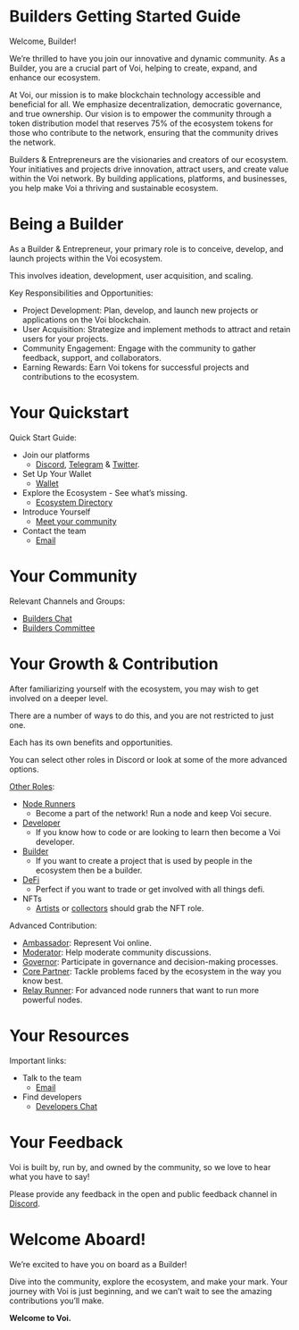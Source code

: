 # Builders Getting Started Guide

Welcome, Builder! 

We’re thrilled to have you join our innovative and dynamic community. As a Builder, you are a crucial part of Voi, helping to create, expand, and enhance our ecosystem.

At Voi, our mission is to make blockchain technology accessible and beneficial for all. We emphasize decentralization, democratic governance, and true ownership. Our vision is to empower the community through a token distribution model that reserves 75% of the ecosystem tokens for those who contribute to the network, ensuring that the community drives the network.

Builders & Entrepreneurs are the visionaries and creators of our ecosystem. Your initiatives and projects drive innovation, attract users, and create value within the Voi network. By building applications, platforms, and businesses, you help make Voi a thriving and sustainable ecosystem.


# Being a Builder

As a Builder & Entrepreneur, your primary role is to conceive, develop, and launch projects within the Voi ecosystem. 

This involves ideation, development, user acquisition, and scaling.

Key Responsibilities and Opportunities:
- Project Development: Plan, develop, and launch new projects or applications on the Voi blockchain.
- User Acquisition: Strategize and implement methods to attract and retain users for your projects.
- Community Engagement: Engage with the community to gather feedback, support, and collaborators.
- Earning Rewards: Earn Voi tokens for successful projects and contributions to the ecosystem.


# Your Quickstart

Quick Start Guide:
- Join our platforms 
    - [Discord](https://discord.gg/vnFbrJrHeW), [Telegram](https://t.me/VoiOfficial) & [Twitter](https://x.com/Voi_Net).
- Set Up Your Wallet
    - [Wallet](https://kibis.is/)
- Explore the Ecosystem - See what’s missing.
    - [Ecosystem Directory](https://airtable.com/apphFYuejZFJJG0i6/shru2v6BXxUaAEU7O)
- Introduce Yourself
    - [Meet your community](https://discord.com/channels/1055863853633785857/1257391191167864963)
- Contact the team
    - [Email](mailto:projectinquiry@voi.network)


# Your Community

Relevant Channels and Groups:
- [Builders Chat](https://discord.com/channels/1055863853633785857/1257391191167864963)
- [Builders Committee](../governance/committees/builders.md)


# Your Growth & Contribution

After familiarizing yourself with the ecosystem, you may wish to get involved on a deeper level. 

There are a number of ways to do this, and you are not restricted to just one. 

Each has its own benefits and opportunities. 

You can select other roles in Discord or look at some of the more advanced options.

[Other Roles](https://discord.com/channels/1055863853633785857/1157678590196973728/1257675380454723604):
- [Node Runners](node-runners.md)
    - Become a part of the network! Run a node and keep Voi secure.
- [Developer](developers.md)
    - If you know how to code or are looking to learn then become a Voi developer.
- [Builder](builders.md)
    - If you want to create a project that is used by people in the ecosystem then be a builder.
- [DeFi](traders.md)
    - Perfect if you want to trade or get involved with all things defi.
- NFTs
    - [Artists](artists.md) or [collectors](collectors.md) should grab the NFT role.

Advanced Contribution:
- [Ambassador](advanced/ambassadors.md): Represent Voi online.
- [Moderator](advanced/moderators.md): Help moderate community discussions.
- [Governor](advanced/governors.md): Participate in governance and decision-making processes.
- [Core Partner](advanced/core-partners.md): Tackle problems faced by the ecosystem in the way you know best.
- [Relay Runner](advanced/relay-runners.md): For advanced node runners that want to run more powerful nodes.


# Your Resources

Important links:
- Talk to the team
    - [Email](mailto:projectinquiry@voi.network)
- Find developers
    - [Developers Chat](https://discord.com/channels/1055863853633785857/1157684453607493652) 

# Your Feedback

Voi is built by, run by, and owned by the community, so we love to hear what you have to say! 

Please provide any feedback in the open and public feedback channel in [Discord](https://discord.com/channels/1055863853633785857/1201927574289403974).


# Welcome Aboard!

We’re excited to have you on board as a Builder! 

Dive into the community, explore the ecosystem, and make your mark. Your journey with Voi is just beginning, and we can’t wait to see the amazing contributions you’ll make.

**Welcome to Voi.**